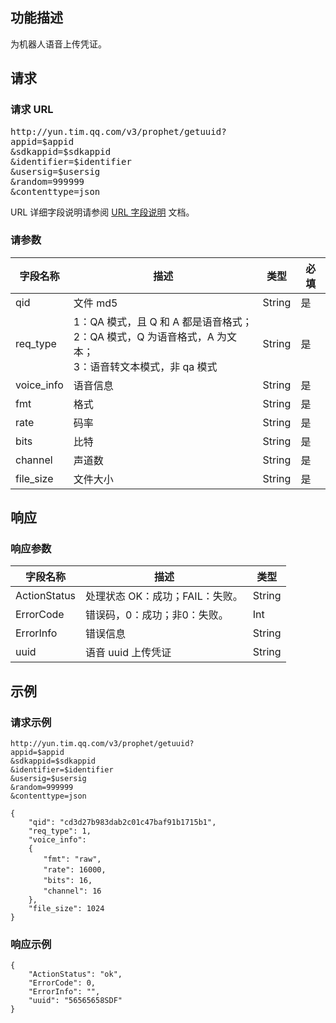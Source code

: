 ## 功能描述
为机器人语音上传凭证。

## 请求
### 请求 URL
<pre>
http://yun.tim.qq.com/v3/prophet/getuuid?
appid=$appid
&sdkappid=$sdkappid
&identifier=$identifier
&usersig=$usersig
&random=999999
&contenttype=json 
</pre>

 URL 详细字段说明请参阅 [URL 字段说明]() 文档。

### 请参数

| 字段名称 | 描述 | 类型|必填|
|---------|---------|----|------|
|qid	|文件 md5|String|是|
|req_type|	1：QA 模式，且 Q 和 A 都是语音格式；<br>2：QA 模式，Q 为语音格式，A 为文本；<br>3：语音转文本模式，非 qa 模式|String|是|
|voice_info	|语音信息|String|是|
|fmt	|格式|String|是|
|rate	|码率|String|是|
|bits	|比特|String|是|
|channel	|声道数|String|是|
|file_size	|文件大小|String|是|

## 响应
### 响应参数
| 字段名称 |	描述 | 类型|
|---------|---------|-----|
|ActionStatus	|处理状态 OK：成功；FAIL：失败。|String|
|ErrorCode|	错误码，0：成功；非0：失败。|Int|
|ErrorInfo|	错误信息|String|
|uuid|	语音 uuid 上传凭证|String|

## 示例
### 请求示例
```
http://yun.tim.qq.com/v3/prophet/getuuid?
appid=$appid
&sdkappid=$sdkappid
&identifier=$identifier
&usersig=$usersig
&random=999999
&contenttype=json 

{
    "qid": "cd3d27b983dab2c01c47baf91b1715b1",
    "req_type": 1,
    "voice_info": 
    {
    　　"fmt": "raw",
    　　"rate": 16000,
    　　"bits": 16,
    　　"channel": 16
    },
    "file_size": 1024
}
```

### 响应示例
```
{
    "ActionStatus": "ok", 
    "ErrorCode": 0, 
    "ErrorInfo": "",
    "uuid": "56565658SDF"
}
```
